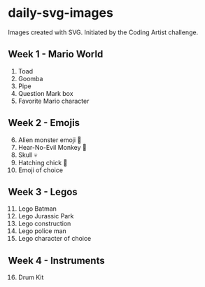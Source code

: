 # daily-svg-images
Images created with SVG. Initiated by the Coding Artist challenge.

## Week 1 - Mario World
1. Toad
2. Goomba
3. Pipe
4. Question Mark box
5. Favorite Mario character

## Week 2 - Emojis
6. Alien monster emoji 👾
7. Hear-No-Evil Monkey 🙉
8. Skull 💀
9. Hatching chick 🐣
10. Emoji of choice

## Week 3 - Legos
11. Lego Batman
12. Lego Jurassic Park
13. Lego construction
14. Lego police man
15. Lego character of choice

## Week 4 - Instruments
16. Drum Kit
